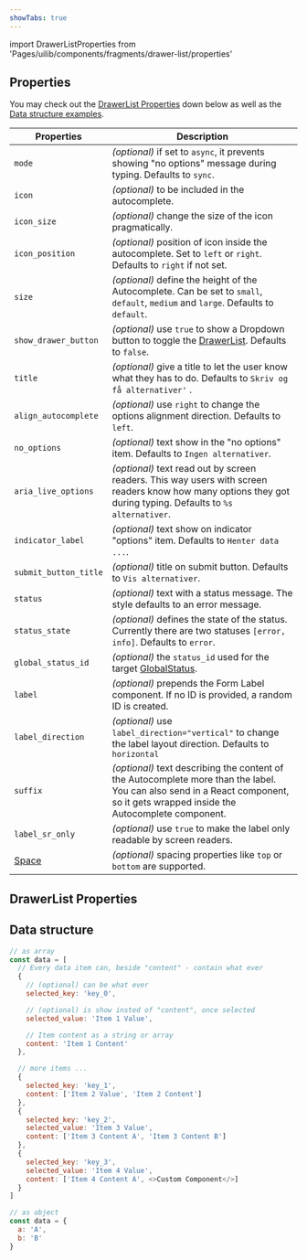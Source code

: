 ```yaml
---
showTabs: true
---
```


import DrawerListProperties from 'Pages/uilib/components/fragments/drawer-list/properties'

## Properties

You may check out the [DrawerList Properties](#drawerlist-properties) down below as well as the [Data structure examples](#data-structure).

| Properties                                  | Description                                                                                                                                                                     |
| ------------------------------------------- | ------------------------------------------------------------------------------------------------------------------------------------------------------------------------------- |
| `mode`                                      | _(optional)_ if set to `async`, it prevents showing "no options" message during typing. Defaults to `sync`.                                                                     |
| `icon`                                      | _(optional)_ to be included in the autocomplete.                                                                                                                                |
| `icon_size`                                 | _(optional)_ change the size of the icon pragmatically.                                                                                                                         |
| `icon_position`                             | _(optional)_ position of icon inside the autocomplete. Set to `left` or `right`. Defaults to `right` if not set.                                                                |
| `size`                                      | _(optional)_ define the height of the Autocomplete. Can be set to `small`, `default`, `medium` and `large`. Defaults to `default`.                                              |
| `show_drawer_button`                        | _(optional)_ use `true` to show a Dropdown button to toggle the [DrawerList](/uilib/components/fragments/drawer-list). Defaults to `false`.                                     |
| `title`                                     | _(optional)_ give a title to let the user know what they has to do. Defaults to `Skriv og få alternativer'` .                                                                   |
| `align_autocomplete`                        | _(optional)_ use `right` to change the options alignment direction. Defaults to `left`.                                                                                         |
| `no_options`                                | _(optional)_ text show in the "no options" item. Defaults to `Ingen alternativer`.                                                                                              |
| `aria_live_options`                         | _(optional)_ text read out by screen readers. This way users with screen readers know how many options they got during typing. Defaults to `%s alternativer`.                   |
| `indicator_label`                           | _(optional)_ text show on indicator "options" item. Defaults to `Henter data ...`.                                                                                              |
| `submit_button_title`                       | _(optional)_ title on submit button. Defaults to `Vis alternativer`.                                                                                                            |
| `status`                                    | _(optional)_ text with a status message. The style defaults to an error message.                                                                                                |
| `status_state`                              | _(optional)_ defines the state of the status. Currently there are two statuses `[error, info]`. Defaults to `error`.                                                            |
| `global_status_id`                          | _(optional)_ the `status_id` used for the target [GlobalStatus](/uilib/components/global-status).                                                                               |
| `label`                                     | _(optional)_ prepends the Form Label component. If no ID is provided, a random ID is created.                                                                                   |
| `label_direction`                           | _(optional)_ use `label_direction="vertical"` to change the label layout direction. Defaults to `horizontal`                                                                    |
| `suffix`                                    | _(optional)_ text describing the content of the Autocomplete more than the label. You can also send in a React component, so it gets wrapped inside the Autocomplete component. |
| `label_sr_only`                             | _(optional)_ use `true` to make the label only readable by screen readers.                                                                                                      |
| [Space](/uilib/components/space/properties) | _(optional)_ spacing properties like `top` or `bottom` are supported.                                                                                                           |

## DrawerList Properties

<DrawerListProperties />

## Data structure

```js
// as array
const data = [
  // Every data item can, beside "content" - contain what ever
  {
    // (optional) can be what ever
    selected_key: 'key_0',

    // (optional) is show insted of "content", once selected
    selected_value: 'Item 1 Value',

    // Item content as a string or array
    content: 'Item 1 Content'
  },

  // more items ...
  {
    selected_key: 'key_1',
    content: ['Item 2 Value', 'Item 2 Content']
  },
  {
    selected_key: 'key_2',
    selected_value: 'Item 3 Value',
    content: ['Item 3 Content A', 'Item 3 Content B']
  },
  {
    selected_key: 'key_3',
    selected_value: 'Item 4 Value',
    content: ['Item 4 Content A', <>Custom Component</>]
  }
]

// as object
const data = {
  a: 'A',
  b: 'B'
}
```
